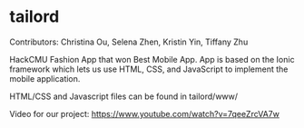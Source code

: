 # tailord
Contributors: Christina Ou, Selena Zhen, Kristin Yin, Tiffany Zhu

HackCMU Fashion App that won Best Mobile App. App is based on the Ionic framework which lets us use HTML, CSS, and JavaScript to implement the mobile application.

HTML/CSS and Javascript files can be found in tailord/www/

Video for our project: https://www.youtube.com/watch?v=7qeeZrcVA7w
